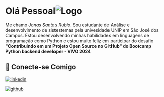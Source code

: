 

# Olá Pessoal![Logo](https://icons.iconarchive.com/icons/github/octicons/48/copilot-96-icon.png)

Me chamo _Jonas Santos Rubio_. 
Sou estudante de Análise e desenvolvimento de sistestemas pela univesidade UNIP em São José dos Campos. 
Estou desenvolvendo minhas habilidades em linguagens de programação como Python e estou muito feliz em participar do desafio **"Contribuindo em um Projeto Open Source no GitHub" do Bootcamp Python backend developer - VIVO 2024**


## 🔗 Conecte-se Comigo

[![linkedin](https://img.shields.io/badge/linkedin-0A66C2?style=for-the-badge&logo=linkedin&logoColor=white)](https://www.linkedin.com/in/jonas-rubio-22077a1bb/)

[![github](https://icons.iconarchive.com/icons/github/octicons/48/mark-github-16-icon.png)](https://github.com/JSRubioo)
